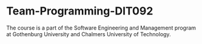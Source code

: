 # Team-Programming-DIT092
The course is a part of the Software Engineering and Management program at Gothenburg University and Chalmers University of Technology.
